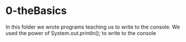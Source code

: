 # 0-theBasics
In this folder we wrote programs teaching us to write to the console. We used the power of System.out.println(); to write to the console